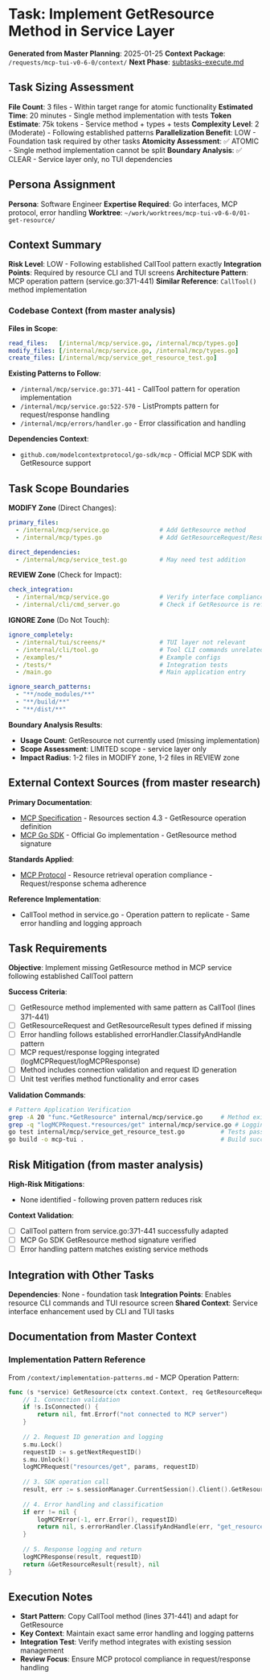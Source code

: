 # Task: Implement GetResource Method in Service Layer

**Generated from Master Planning**: 2025-01-25
**Context Package**: `/requests/mcp-tui-v0-6-0/context/`
**Next Phase**: [subtasks-execute.md](subtasks-execute.md)

## Task Sizing Assessment
**File Count**: 3 files - Within target range for atomic functionality
**Estimated Time**: 20 minutes - Single method implementation with tests
**Token Estimate**: 75k tokens - Service method + types + tests
**Complexity Level**: 2 (Moderate) - Following established patterns
**Parallelization Benefit**: LOW - Foundation task required by other tasks
**Atomicity Assessment**: ✅ ATOMIC - Single method implementation cannot be split
**Boundary Analysis**: ✅ CLEAR - Service layer only, no TUI dependencies

## Persona Assignment
**Persona**: Software Engineer
**Expertise Required**: Go interfaces, MCP protocol, error handling
**Worktree**: `~/work/worktrees/mcp-tui-v0-6-0/01-get-resource/`

## Context Summary
**Risk Level**: LOW - Following established CallTool pattern exactly
**Integration Points**: Required by resource CLI and TUI screens
**Architecture Pattern**: MCP operation pattern (service.go:371-441)
**Similar Reference**: `CallTool()` method implementation

### Codebase Context (from master analysis)
**Files in Scope**:
```yaml
read_files:   [/internal/mcp/service.go, /internal/mcp/types.go]
modify_files: [/internal/mcp/service.go, /internal/mcp/types.go] 
create_files: [/internal/mcp/service_get_resource_test.go]
```

**Existing Patterns to Follow**:
- `/internal/mcp/service.go:371-441` - CallTool pattern for operation implementation
- `/internal/mcp/service.go:522-570` - ListPrompts pattern for request/response handling
- `/internal/mcp/errors/handler.go` - Error classification and handling

**Dependencies Context**:
- `github.com/modelcontextprotocol/go-sdk/mcp` - Official MCP SDK with GetResource support

## Task Scope Boundaries

**MODIFY Zone** (Direct Changes):
```yaml
primary_files:
  - /internal/mcp/service.go              # Add GetResource method
  - /internal/mcp/types.go                # Add GetResourceRequest/Result types if missing

direct_dependencies:
  - /internal/mcp/service_test.go         # May need test addition
```

**REVIEW Zone** (Check for Impact):
```yaml
check_integration:
  - /internal/mcp/service.go              # Verify interface compliance
  - /internal/cli/cmd_server.go           # Check if GetResource is referenced
```

**IGNORE Zone** (Do Not Touch):
```yaml
ignore_completely:
  - /internal/tui/screens/*               # TUI layer not relevant
  - /internal/cli/tool.go                 # Tool CLI commands unrelated
  - /examples/*                           # Example configs
  - /tests/*                              # Integration tests
  - /main.go                              # Main application entry

ignore_search_patterns:
  - "**/node_modules/**"
  - "**/build/**"
  - "**/dist/**"
```

**Boundary Analysis Results**:
- **Usage Count**: GetResource not currently used (missing implementation)
- **Scope Assessment**: LIMITED scope - service layer only
- **Impact Radius**: 1-2 files in MODIFY zone, 1-2 files in REVIEW zone

## External Context Sources (from master research)

**Primary Documentation**:
- [MCP Specification](https://modelcontextprotocol.io/specification/2025-06-18) - Resources section 4.3 - GetResource operation definition
- [MCP Go SDK](https://github.com/modelcontextprotocol/go-sdk) - Official Go implementation - GetResource method signature

**Standards Applied**:
- [MCP Protocol](https://modelcontextprotocol.io/specification/2025-06-18) - Resource retrieval operation compliance - Request/response schema adherence

**Reference Implementation**:
- CallTool method in service.go - Operation pattern to replicate - Same error handling and logging approach

## Task Requirements

**Objective**: Implement missing GetResource method in MCP service following established CallTool pattern

**Success Criteria**:
- [ ] GetResource method implemented with same pattern as CallTool (lines 371-441)
- [ ] GetResourceRequest and GetResourceResult types defined if missing
- [ ] Error handling follows established errorHandler.ClassifyAndHandle pattern
- [ ] MCP request/response logging integrated (logMCPRequest/logMCPResponse)
- [ ] Method includes connection validation and request ID generation
- [ ] Unit test verifies method functionality and error cases

**Validation Commands**:
```bash
# Pattern Application Verification
grep -A 20 "func.*GetResource" internal/mcp/service.go     # Method exists with proper signature
grep -q "logMCPRequest.*resources/get" internal/mcp/service.go # Logging implemented
go test internal/mcp/service_get_resource_test.go          # Tests pass
go build -o mcp-tui .                                      # Build succeeds
```

## Risk Mitigation (from master analysis)

**High-Risk Mitigations**:
- None identified - following proven pattern reduces risk

**Context Validation**:
- [ ] CallTool pattern from service.go:371-441 successfully adapted
- [ ] MCP Go SDK GetResource method signature verified
- [ ] Error handling pattern matches existing service methods

## Integration with Other Tasks

**Dependencies**: None - foundation task
**Integration Points**: Enables resource CLI commands and TUI resource screen
**Shared Context**: Service interface enhancement used by CLI and TUI tasks

## Documentation from Master Context

### Implementation Pattern Reference
From `/context/implementation-patterns.md` - MCP Operation Pattern:

```go
func (s *service) GetResource(ctx context.Context, req GetResourceRequest) (*GetResourceResult, error) {
    // 1. Connection validation
    if !s.IsConnected() {
        return nil, fmt.Errorf("not connected to MCP server")
    }
    
    // 2. Request ID generation and logging
    s.mu.Lock()
    requestID := s.getNextRequestID()
    s.mu.Unlock()
    logMCPRequest("resources/get", params, requestID)
    
    // 3. SDK operation call
    result, err := s.sessionManager.CurrentSession().Client().GetResource(ctx, params)
    
    // 4. Error handling and classification
    if err != nil {
        logMCPError(-1, err.Error(), requestID)
        return nil, s.errorHandler.ClassifyAndHandle(err, "get_resource")
    }
    
    // 5. Response logging and return
    logMCPResponse(result, requestID)
    return &GetResourceResult{result}, nil
}
```

## Execution Notes
- **Start Pattern**: Copy CallTool method (lines 371-441) and adapt for GetResource
- **Key Context**: Maintain exact same error handling and logging patterns
- **Integration Test**: Verify method integrates with existing session management
- **Review Focus**: Ensure MCP protocol compliance in request/response handling